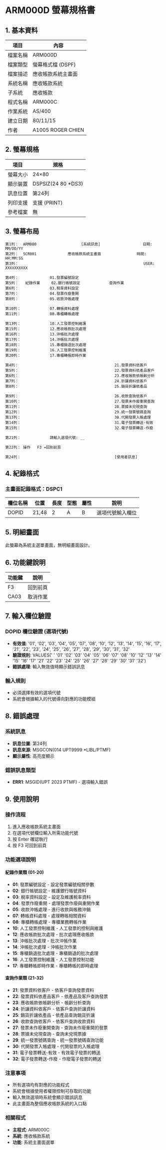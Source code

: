 # ARM000D 螢幕規格書

## 1. 基本資料

| 項目 | 內容 |
|------|------|
| 檔案名稱 | ARM000D |
| 檔案類型 | 螢幕格式檔 (DSPF) |
| 檔案描述 | 應收帳款系統主畫面 |
| 系統名稱 | 應收帳款系統 |
| 子系統 | 應收帳款 |
| 程式名稱 | ARM000C |
| 作業系統 | AS/400 |
| 建立日期 | 80/11/15 |
| 作者 | A1005 ROGER CHIEN |

## 2. 螢幕規格

| 項目 | 規格 |
|------|------|
| 螢幕大小 | 24×80 |
| 顯示裝置 | DSPSIZ(24 80 *DS3) |
| 訊息位置 | 第24列 |
| 列印支援 | 支援 (PRINT) |
| 參考檔案 | 無 |

## 3. 螢幕布局

```
第1列：  ARM000                    [系統訊息]                   日期: MM/DD/YY
第2列：  SCR001              應收帳款系統主畫面                時間: HH:MM:SS
第3列：                                                        USER: XXXXXXXXXX

第4列：              01.發票編號設定                           
第5列：   紀錄作業     02.銀行帳號設定             查詢作業
第6列：              03.稅率資料設定
第7列：              04.發票作廢重開
第8列：              05.收款沖帳處理

第10列：             07.轉帳資料處理
第11列：             08.專櫃轉帳處理

第13列：             10.人工發票控制維護
第15列：             12.應收帳款批次處理
第16列：             13.沖帳批次處理
第17列：             14.沖帳批次處理
第18列：             15.專櫃銷退批次處理
第19列：             16.人工發票控制維護
第20列：             17.專櫃轉帳即時作業

第4列：                                           21.發票資料依客戶
第5列：                                           22.發票資料依產品客戶
第6列：                                           23.應收帳款依帳齡分析
第7列：                                           24.折讓資料依客戶
第8列：                                           25.銷貨折讓依產品

第9列：                                           26.收款查詢依客戶
第10列：                                          27.發票未作廢重開查詢
第11列：                                          28.票據未兌現查詢 
第12列：                                          29.統一發票號碼查詢
第13列：                                          30.代開發票入帳處理
第14列：                                          31.電子發票轉送-有效
第15列：                                          32.電子發票轉送-作廢

第21列：             請輸入選項代號: __

第22列： 操作   F3 =回到前頁

第24列：                                          [使用者訊息]
```

## 4. 紀錄格式

### 主畫面記錄格式：DSPC1

| 欄位名稱 | 位置 | 長度 | 型態 | 屬性 | 說明 |
|----------|------|------|------|------|------|
| DOPID | 21,48 | 2 | A | B | 選項代號輸入欄位 |

## 5. 明細畫面

此螢幕為系統主選單畫面，無明細畫面設計。

## 6. 功能鍵說明

| 功能鍵 | 說明 |
|--------|------|
| F3 | 回到前頁 |
| CA03 | 取消作業 |

## 7. 輸入欄位驗證

### DOPID 欄位驗證 (選項代號)
- **有效值**: '01', '02', '03', '04', '05', '07', '08', '10', '12', '13', '14', '15', '16', '17', '21', '22', '23', '24', '25', '26', '27', '28', '29', '30', '31', '32'
- **驗證規則**: VALUES(' ' '01' '02' '03' '04' '05' '06' '07' '08' '10' '12' '13' '14' '15' '16' '17' '21' '22' '23' '24' '25' '26' '27' '28' '29' '30' '31' '32')
- **錯誤處理**: 輸入無效值時顯示錯誤訊息

### 輸入規則
- 必須選擇有效的選項代號
- 系統會根據輸入的代號導向對應的功能模組

## 8. 錯誤處理

### 系統訊息
- **訊息位置**: 第24列
- **訊息來源**: MSGCON(014 UPT9999 *LIBL/PTMF)
- **顯示屬性**: 高亮度顯示

### 錯誤訊息類型
- **ERR1**: MSGID(UPT 2023 PTMF) - 選項輸入錯誤

## 9. 使用說明

### 操作流程
1. 進入應收帳款系統主畫面
2. 在選項代號欄位輸入所需功能代號
3. 按 Enter 確認執行
4. 按 F3 可回到前頁

### 功能選項說明

#### 紀錄作業類 (01-20)
- **01**: 發票編號設定 - 設定發票編號相關參數
- **02**: 銀行帳號設定 - 維護銀行帳號資料
- **03**: 稅率資料設定 - 設定及維護稅率資料
- **04**: 發票作廢重開 - 處理發票作廢與重開作業
- **05**: 收款沖帳處理 - 進行收款與帳務沖銷
- **07**: 轉帳資料處理 - 處理轉帳相關資料
- **08**: 專櫃轉帳處理 - 專櫃業務轉帳作業
- **10**: 人工發票控制維護 - 人工發票的控制與維護
- **12**: 應收帳款批次處理 - 批次處理應收帳款
- **13**: 沖帳批次處理 - 批次沖帳作業
- **14**: 沖帳批次處理 - 沖帳批次作業
- **15**: 專櫃銷退批次處理 - 專櫃銷退的批次處理
- **16**: 人工發票控制維護 - 人工發票控制功能
- **17**: 專櫃轉帳即時作業 - 專櫃轉帳的即時處理

#### 查詢作業類 (21-32)
- **21**: 發票資料依客戶 - 依客戶查詢發票資料
- **22**: 發票資料依產品客戶 - 依產品及客戶查詢發票
- **23**: 應收帳款依帳齡分析 - 帳齡分析查詢
- **24**: 折讓資料依客戶 - 依客戶查詢折讓資料
- **25**: 銷貨折讓依產品 - 依產品查詢銷貨折讓
- **26**: 收款查詢依客戶 - 依客戶查詢收款資料
- **27**: 發票未作廢重開查詢 - 查詢未作廢重開的發票
- **28**: 票據未兌現查詢 - 查詢未兌現票據
- **29**: 統一發票號碼查詢 - 統一發票號碼查詢功能
- **30**: 代開發票入帳處理 - 代開發票的入帳處理
- **31**: 電子發票轉送-有效 - 有效電子發票的轉送
- **32**: 電子發票轉送-作廢 - 作廢電子發票的轉送

### 注意事項
- 所有選項均有對應的功能程式
- 系統會根據使用者權限控制可存取的功能
- 輸入無效選項時系統會顯示錯誤訊息
- 此主畫面為整個應收帳款系統的入口點

### 相關程式
- **主程式**: ARM000C
- **系統**: 應收帳款系統
- **功能**: 系統主畫面選單 